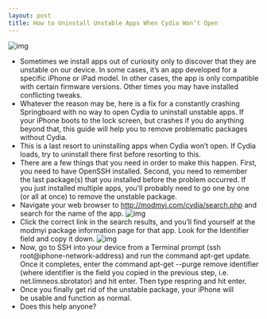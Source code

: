```yaml
---
layout: post
title: How to Uninstall Unstable Apps When Cydia Won’t Open
---
```

![img](http://media.idownloadblog.com/wp-content/uploads/2011/01/springboard_crash.jpg)
* Sometimes we install apps out of curiosity only to discover that they are unstable on our device. In some cases, it’s an app developed for a specific iPhone or iPad model. In other cases, the app is only compatible with certain firmware versions. Other times you may have installed conflicting tweaks.
* Whatever the reason may be, here is a fix for a constantly crashing Springboard with no way to open Cydia to uninstall unstable apps. If your iPhone boots to the lock screen, but crashes if you do anything beyond that, this guide will help you to remove problematic packages without Cydia.
* This is a last resort to uninstalling apps when Cydia won’t open. If Cydia loads, try to uninstall there first before resorting to this.
* There are a few things that you need in order to make this happen. First, you need to have OpenSSH installed. Second, you need to remember the last package(s) that you installed before the problem occurred. If you just installed multiple apps, you’ll probably need to go one by one (or all at once) to remove the unstable package.
* Navigate your web browser to http://modmyi.com/cydia/search.php and search for the name of the app.
![img](http://media.idownloadblog.com/wp-content/uploads/2011/01/Screen-shot-2011-01-23-at-11.15.21-AM.png)
* Click the correct link in the search results, and you’ll find yourself at the modmyi package information page for that app. Look for the Identifier field and copy it down.
![img](http://media.idownloadblog.com/wp-content/uploads/2011/01/Screen-shot-2011-01-23-at-11.20.01-AM.png)
* Now, go to SSH into your device from a Terminal prompt (ssh root@iphone-network-address) and run the command apt-get update. Once it completes, enter the command apt-get --purge remove identifier (where identifier is the field you copied in the previous step, i.e. net.limneos.sbrotator) and hit enter. Then type respring and hit enter.
* Once you finally get rid of the unstable package, your iPhone will be usable and function as normal.
* Does this help anyone?


